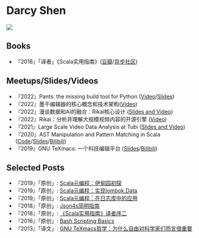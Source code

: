 # Darcy Shen
![](https://komarev.com/ghpvc/?username=darcy-shen)


## Books
+ 『2018』「译者」《Scala实用指南》([豆瓣](https://book.douban.com/subject/30249691/)/[异步社区](https://www.epubit.com/bookDetails?id=N14723))

## Meetups/Slides/Videos
+ 『2022』Pants: the missing build tool for Python ([Video](https://www.bilibili.com/video/BV1Ce411w7Xm/)/[Slides](https://github.com/da-tubi/pants-for-python-engineers/blob/main/slides.tm))
+ 『2022』墨干编辑器的核心概念和技术架构([Video](https://www.bilibili.com/video/BV1RR4y1k74X/))
+ 『2022』漫谈数据和AI的融合：Rikai核心设计 ([Slides and Video](https://www.slidestalk.com/rikai/RikaiCoreDesign2022))
+ 『2022』Rikai：分析并理解大规模视频内容的开源引擎 ([Video](https://sh2021.livevideostack.cn/live/5002))
+ 『2021』Large Scale Video Data Analysis at Tubi ([Slides and Video](https://www.slidestalk.com/openLooKeng/18))
+ 『2020』AST Manipulation and Pattern Matching in Scala ([Code](https://github.com/sadhen/Arithmetic)/[Slides](https://github.com/sadhen/Arithmetic/blob/master/slides.md)/[Bilibili](https://www.bilibili.com/video/BV1Qa4y1L7dj))
+ 『2019』GNU TeXmacs: 一个科技编辑平台 ([Slides](https://www.slidestalk.com/u282/GNUTeXmacsSFD2019)/[Bilibili](https://www.bilibili.com/video/BV19741167ik))

## Selected Posts
+ 『2019』「原创」: [Scala元编程：伊甸园初探](https://zhuanlan.zhihu.com/p/53753172)
+ 『2019』「原创」: [Scala元编程：实现lombok.Data](https://zhuanlan.zhihu.com/p/53777641)
+ 『2019』「原创」: [Scala元编程：在日志库中的应用](https://zhuanlan.zhihu.com/p/63778824)
+ 『2018』「原创」: [Json4s简明指南](https://zhuanlan.zhihu.com/p/51860658)
+ 『2018』「原创」: [《Scala实用指南》译者序二](https://zhuanlan.zhihu.com/p/48757176)
+ 『2016』「原创」: [Bash Scripting Basics](https://zhuanlan.zhihu.com/p/229478715)
+ 『2013』「译文」: [GNU TeXmacs哲学：为什么自由对科学家们而言很重要](https://zhuanlan.zhihu.com/p/47213440)
